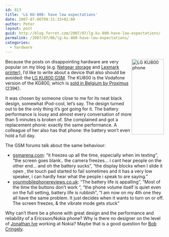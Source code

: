 ```yaml
---
id: 813
title: 'LG KU-800: have low expectations'
date: 2007-07-06T09:31:33+02:00
author: Peter
layout: post
guid: http://blog.forret.com/2007/07/lg-ku-800-have-low-expectations/
permalink: /2007/07/06/lg-ku-800-have-low-expectations/
categories:
  - hardware
---
```

[<img  style="float: right" src="http://farm2.static.flickr.com/1045/735045873_2b654283e4_m.jpg" width="102" height="240" alt="LG KU800 phone" />](http://www.flickr.com/photos/pforret/735045873/ "Photo Sharing") Because the posts on disappointing hardware are very popular on my blog (e.g. [Netgear storage](http://blog.forret.com/2006/07/netgear-sc-101-urgent-support-required/) and [Lexmark printer](http://blog.forret.com/2006/02/lexmark-printers-with-hardware-error-0502/)), I&#8217;d like to write about a device that also should be avoided: the [LG KU800 GSM](http://be.lge.com/ne/proddivergent.do?actType=search&categoryId=0702&modelCategoryId=&parentId=07). The KU800 is the Vodafone version of the KG800, which is [sold in Belgium by Proximus](http://live.proximus.be/nl/Vodafone/Devices/DEV_LGKu800.html) (239&euro;).

It was chosen by someone close to me for its neat black design, somewhat iPod-cool, let&#8217;s say. The design turned out to be the only thing it&#8217;s got going for it. The battery performance is lousy and almost every conversation of more than 5 minutes is broken of. She complained and got a replacement phone: exactly the same performance. A colleague of her also has that phone: the battery won&#8217;t even hold a full day.

The GSM forums talk about the same behaviour: 

  * [gsmarena.com](http://www.gsmarena.com/lg_ku800-reviews-1744.php): &#8220;it freezes up all the time, especially when im texting&#8221;, &#8220;the screen goes blank.. the camera freezes&#8230; i cant hear people on the other end&#8230; and oh the battery sucks&#8221;, &#8220;the display blocks when I slide it open , the touch pad started to fail sometimes and it has a very low speaker, i can hardly hear what the people i speak to are saying.&#8221;
  * [yourmobilephonereviews.co.uk](http://www.yourmobilephonereviews.co.uk/lg_ku800_reviews.htm): &#8220;The battery life is appalling&#8221;, &#8220;Most of the time the buttons don&#8217;t work &#8220;, &#8220;the phone volume itself is quiet even on the full setting, battery life is rubbish&#8221;, &#8220;I am now on my 4th one they all have the same problem. It just decides when it wants to turn on or off. The screen freezes, & the vibrate mode gets stuck&#8221;

Why can&#8217;t there be a phone with great design and the performance and reliability of a Ericsson/Nokia phone? Why is there no designer on the level of [Jonathan Ive](http://www.designmuseum.org/design/jonathan-ive) working at Nokia? Maybe that is a good question for [Bob Cringely](http://www.pbs.org/cringely/pulpit/2007/pulpit_20070705_002421.html).